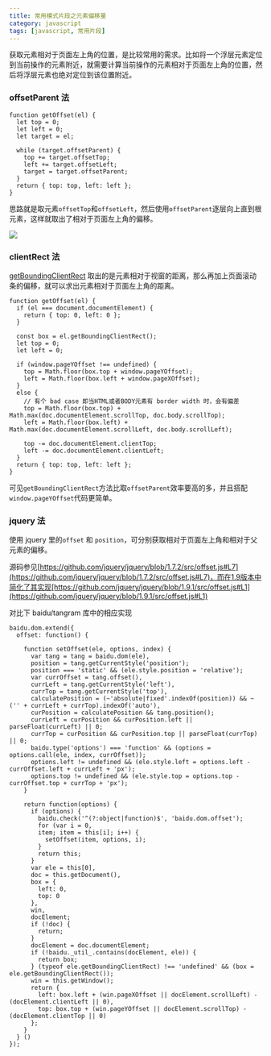 ```yaml
---
title: 常用模式片段之元素偏移量
category: javascript
tags: [javascript, 常用片段]
---
```


获取元素相对于页面左上角的位置，是比较常用的需求。比如将一个浮层元素定位到当前操作的元素附近，就需要计算当前操作的元素相对于页面左上角的位置，然后将浮层元素也绝对定位到该位置附近。

<!-- more -->

### offsetParent 法

```
function getOffset(el) {
  let top = 0;
  let left = 0;
  let target = el;

  while (target.offsetParent) {
    top += target.offsetTop;
    left += target.offsetLeft;
    target = target.offsetParent;
  }
  return { top: top, left: left };
}
```

思路就是取元素`offsetTop`和`offsetLeft`，然后使用`offsetParent`逐层向上直到根元素，这样就取出了相对于页面左上角的偏移。

<img src="/images/captures/20161011_dom_position.jpg">

### clientRect 法

[getBoundingClientRect](https://developer.mozilla.org/zh-CN/docs/Web/API/Element/getBoundingClientRect) 取出的是元素相对于视窗的距离，那么再加上页面滚动条的偏移，就可以求出元素相对于页面左上角的距离。

```
function getOffset(el) {
  if (el === document.documentElement) {
    return { top: 0, left: 0 };
  }
  
  const box = el.getBoundingClientRect();
  let top = 0;
  let left = 0;

  if (window.pageYOffset !== undefined) {
    top = Math.floor(box.top + window.pageYOffset);
    left = Math.floor(box.left + window.pageXOffset);
  }
  else {
    // 有个 bad case 即当HTML或者BODY元素有 border width 时，会有偏差
    top = Math.floor(box.top) + Math.max(doc.documentElement.scrollTop, doc.body.scrollTop);
    left = Math.floor(box.left) + Math.max(doc.documentElement.scrollLeft, doc.body.scrollLeft);
    
    top -= doc.documentElement.clientTop;
    left -= doc.documentElement.clientLeft;
  }
  return { top: top, left: left };
}
```

可见`getBoundingClientRect`方法比取`offsetParent`效率要高的多，并且搭配`window.pageYOffset`代码更简单。

### jquery 法

使用 jquery 里的`offset` 和 `position`，可分别获取相对于页面左上角和相对于父元素的偏移。

源码参见[https://github.com/jquery/jquery/blob/1.7.2/src/offset.js#L7](https://github.com/jquery/jquery/blob/1.7.2/src/offset.js#L7)，而在1.9版本中简化了其实现[https://github.com/jquery/jquery/blob/1.9.1/src/offset.js#L1](https://github.com/jquery/jquery/blob/1.9.1/src/offset.js#L1)

对比下 baidu/tangram 库中的相应实现

```
baidu.dom.extend({
  offset: function() {

    function setOffset(ele, options, index) {
      var tang = tang = baidu.dom(ele),
      position = tang.getCurrentStyle('position');
      position === 'static' && (ele.style.position = 'relative');
      var currOffset = tang.offset(),
      currLeft = tang.getCurrentStyle('left'),
      currTop = tang.getCurrentStyle('top'),
      calculatePosition = (~'absolute|fixed'.indexOf(position)) && ~ ('' + currLeft + currTop).indexOf('auto'),
      curPosition = calculatePosition && tang.position();
      currLeft = curPosition && curPosition.left || parseFloat(currLeft) || 0;
      currTop = curPosition && curPosition.top || parseFloat(currTop) || 0;
      baidu.type('options') === 'function' && (options = options.call(ele, index, currOffset));
      options.left != undefined && (ele.style.left = options.left - currOffset.left + currLeft + 'px');
      options.top != undefined && (ele.style.top = options.top - currOffset.top + currTop + 'px');
    }

    return function(options) {
      if (options) {
        baidu.check('^(?:object|function)$', 'baidu.dom.offset');
        for (var i = 0,
        item; item = this[i]; i++) {
          setOffset(item, options, i);
        }
        return this;
      }
      var ele = this[0],
      doc = this.getDocument(),
      box = {
        left: 0,
        top: 0
      },
      win,
      docElement;
      if (!doc) {
        return;
      }
      docElement = doc.documentElement;
      if (!baidu._util_.contains(docElement, ele)) {
        return box;
      } (typeof ele.getBoundingClientRect) !== 'undefined' && (box = ele.getBoundingClientRect());
      win = this.getWindow();
      return {
        left: box.left + (win.pageXOffset || docElement.scrollLeft) - (docElement.clientLeft || 0),
        top: box.top + (win.pageYOffset || docElement.scrollTop) - (docElement.clientTop || 0)
      };
    }
  } ()
});
```

